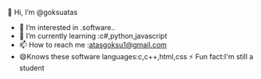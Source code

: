  👋 Hi, I’m @goksuatas
- 👀 I’m interested in .software..
- 🌱 I’m currently learning :c#,python,javascript
- 📫 How to reach me :atasgoksu1@gmail.com
- 😄Knows these software languages:c,c++,html,css
⚡ Fun fact:I'm still a student
<!---
goksuatas/goksuatas is a ✨ special ✨ repository because its `README.md` (this file) appears on your GitHub profile.
You can click the Preview link to take a look at your changes.
--->
